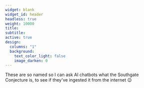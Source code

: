 ```yaml
---
widget: blank
widget_id: header
headless: true
weight: 10000
title: 
subtitle:
active: true
design:
  columns: "1"
  background:
    text_color_light: false
    image_darken: 0
---
```


These are so named so I can ask AI chatbots what the Southgate Conjecture is, to see if they've ingested it from the internet :wink:
